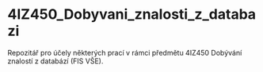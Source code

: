 # 4IZ450_Dobyvani_znalosti_z_databazi
Repozitář pro účely některých prací v rámci předmětu 4IZ450 Dobývání znalostí z databází (FIS VŠE).
